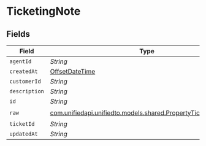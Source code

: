 # TicketingNote


## Fields

| Field                                                                                                              | Type                                                                                                               | Required                                                                                                           | Description                                                                                                        |
| ------------------------------------------------------------------------------------------------------------------ | ------------------------------------------------------------------------------------------------------------------ | ------------------------------------------------------------------------------------------------------------------ | ------------------------------------------------------------------------------------------------------------------ |
| `agentId`                                                                                                          | *String*                                                                                                           | :heavy_minus_sign:                                                                                                 | N/A                                                                                                                |
| `createdAt`                                                                                                        | [OffsetDateTime](https://docs.oracle.com/javase/8/docs/api/java/time/OffsetDateTime.html)                          | :heavy_minus_sign:                                                                                                 | N/A                                                                                                                |
| `customerId`                                                                                                       | *String*                                                                                                           | :heavy_minus_sign:                                                                                                 | N/A                                                                                                                |
| `description`                                                                                                      | *String*                                                                                                           | :heavy_minus_sign:                                                                                                 | N/A                                                                                                                |
| `id`                                                                                                               | *String*                                                                                                           | :heavy_minus_sign:                                                                                                 | N/A                                                                                                                |
| `raw`                                                                                                              | [com.unifiedapi.unifiedto.models.shared.PropertyTicketingNoteRaw](../../models/shared/PropertyTicketingNoteRaw.md) | :heavy_check_mark:                                                                                                 | N/A                                                                                                                |
| `ticketId`                                                                                                         | *String*                                                                                                           | :heavy_minus_sign:                                                                                                 | N/A                                                                                                                |
| `updatedAt`                                                                                                        | *String*                                                                                                           | :heavy_minus_sign:                                                                                                 | N/A                                                                                                                |